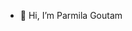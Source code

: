 - 👋 Hi, I’m Parmila Goutam

<!---
parmilag/parmilag is a ✨ special ✨ repository because its `README.md` (this file) appears on your GitHub profile.
You can click the Preview link to take a look at your changes.
--->
